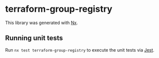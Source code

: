 # terraform-group-registry

This library was generated with [Nx](https://nx.dev).

## Running unit tests

Run `nx test terraform-group-registry` to execute the unit tests via
[Jest](https://jestjs.io).
